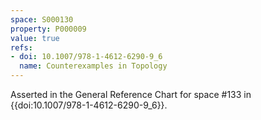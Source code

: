 ```yaml
---
space: S000130
property: P000009
value: true
refs:
- doi: 10.1007/978-1-4612-6290-9_6
  name: Counterexamples in Topology
---
```


Asserted in the General Reference Chart for space #133 in
{{doi:10.1007/978-1-4612-6290-9_6}}.
